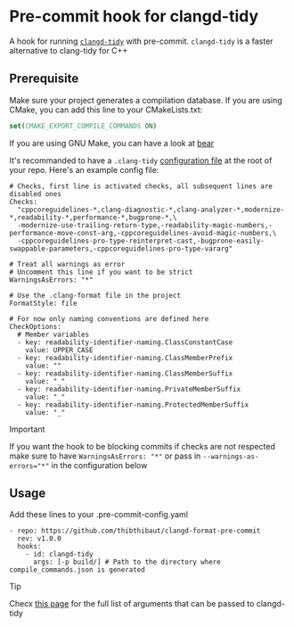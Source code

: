 # Pre-commit hook for clangd-tidy

A hook for running [`clangd-tidy`](https://github.com/lljbash/clangd-tidy) with pre-commit.
`clangd-tidy` is a faster alternative to clang-tidy for C++

## Prerequisite

Make sure your project generates a compilation database.
If you are using CMake, you can add this line to your CMakeLists.txt:

```cmake
set(CMAKE_EXPORT_COMPILE_COMMANDS ON)
```

If you are using GNU Make, you can have a look at [bear](https://github.com/rizsotto/Bear)

It's recommanded to have a `.clang-tidy` [configuration file](https://clangd.llvm.org/config)
at the root of your repo. Here's an example config file:

```
# Checks, first line is activated checks, all subsequent lines are disabled ones
Checks:
  "cppcoreguidelines-*,clang-diagnostic-*,clang-analyzer-*,modernize-*,readability-*,performance-*,bugprone-*,\
  -modernize-use-trailing-return-type,-readability-magic-numbers,-performance-move-const-arg,-cppcoreguidelines-avoid-magic-numbers,\
  -cppcoreguidelines-pro-type-reinterpret-cast,-bugprone-easily-swappable-parameters,-cppcoreguidelines-pro-type-vararg"

# Treat all warnings as error
# Uncomment this line if you want to be strict
WarningsAsErrors: "*"

# Use the .clang-format file in the project
FormatStyle: file

# For now only naming conventions are defined here
CheckOptions:
  # Member variables
  - key: readability-identifier-naming.ClassConstantCase
    value: UPPER_CASE
  - key: readability-identifier-naming.ClassMemberPrefix
    value: ""
  - key: readability-identifier-naming.ClassMemberSuffix
    value: "_"
  - key: readability-identifier-naming.PrivateMemberSuffix
    value: "_"
  - key: readability-identifier-naming.ProtectedMemberSuffix
    value: "_"
```

> [!IMPORTANT]
> If you want the hook to be blocking commits if checks are not
> respected make sure to have `WarningsAsErrors: "*"`
> or pass in `--warnings-as-errors="*"` in the configuration below

## Usage

Add these lines to your .pre-commit-config.yaml

```
- repo: https://github.com/thibthibaut/clangd-format-pre-commit
  rev: v1.0.0
  hooks:
    - id: clangd-tidy
      args: [-p build/] # Path to the directory where compile_commands.json is generated
```

> [!TIP]
> Checx [this page](https://github.com/lljbash/clangd-tidy#usage)
> for the full list of arguments that can be passed to clangd-tidy
